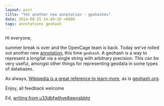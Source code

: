```yaml
--- 
layout: post
title: "Yet another new annotation - geohashes"
date: 2014-08-25 14:49:26 +0000
tags: annotations geohash
---
```

Hi everyone,

summer break is over and the OpenCage team is back. Today we’ve rolled out another new [annotation](http://geocoder.opencagedata.com/api.html#annotations), this time `geohash`. A geohash is a way to represent a long/lat via a single string with arbitrary precision. This can be very useful, amongst other things for representing geodata in some types of databases.

As always, [Wikipedia is a great reference to learn more](http://en.wikipedia.org/wiki/Geohash), as is [geohash.org](http://geohash.org). 

Enjoy, all feedback welcome

Ed, [writing from u33dbfwthye8qwxsbbtg](http://geohash.org/u33dbfwthye8qwxsbbtg)